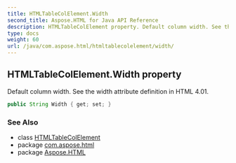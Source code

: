 ```yaml
---
title: HTMLTableColElement.Width
second_title: Aspose.HTML for Java API Reference
description: HTMLTableColElement property. Default column width. See the width attribute definition in HTML 4.01
type: docs
weight: 60
url: /java/com.aspose.html/htmltablecolelement/width/
---
```

## HTMLTableColElement.Width property

Default column width. See the width attribute definition in HTML 4.01.

```java
public String Width { get; set; }
```

### See Also

* class [HTMLTableColElement](../)
* package [com.aspose.html](../../htmltablecolelement/)
* package [Aspose.HTML](../../../)
